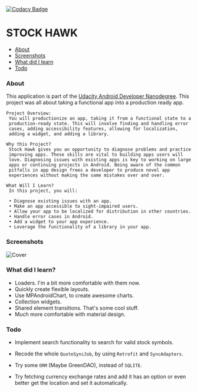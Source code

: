 [![Codacy Badge](https://api.codacy.com/project/badge/Grade/59242a4e7d224e178caf013098ffe5ce)](https://www.codacy.com/app/gurupadmamadapur/StockHawk?utm_source=github.com&amp;utm_medium=referral&amp;utm_content=Protino/StockHawk&amp;utm_campaign=Badge_Grade)

STOCK HAWK
==========
* [About](#about)
* [Screenshots](#screenshots)
* [What did I learn](#what-did-i-learn)
* [Todo](#todo)

### About
This application is part of the [Udacity Android Developer Nanodegree].
This project was all about taking a functional app into a production ready
app.

```
Project Overview:
 You will productionize an app, taking it from a functional state to a
 production-ready state. This will involve finding and handling error
 cases, adding accessibility features, allowing for localization,
 adding a widget, and adding a library.

Why this Project?
 Stock Hawk gives you an opportunity to diagnose problems and practice
 improving apps. These skills are vital to building apps users will
 love. Diagnosing issues with existing apps is key to working on large
 apps or continuing projects in Android. Being aware of the common
 pitfalls in app design frees a developer to produce novel app
 experiences without making the same mistakes over and over.

What Will I Learn?
 In this project, you will:

 • Diagnose existing issues with an app.
 • Make an app accessible to sight-impaired users.
 • Allow your app to be localized for distribution in other countries.
 • Handle error cases in Android.
 • Add a widget to your app experience.
 • Leverage the functionality of a library in your app.
```

### Screenshots

![Cover](/assets/cover.png?raw=true)

### What did I learn?

* Loaders. I'm a bit more comfortable with them now.
* Quickly create flexible layouts.
* Use MPAndroidChart, to create awesome charts.
* Collection widgets.
* Shared element transitions. That's some cool stuff.
* Much more comfortable with material design.

### Todo

* Implement search functionality to search for valid stock symbols.
* Recode the whole `QuoteSyncJob`, by using `Retrofit` and `SyncAdapters`.
* Try some `ORM` (Maybe GreenDAO), instead of `SQLITE`.
* Try fetching currency exchange rates and add it has an option or even
  better get the location and set it automatically.


  [Udacity Android Developer Nanodegree]:https://www.udacity.com/degrees/android-developer-nanodegree-by-google--nd801
